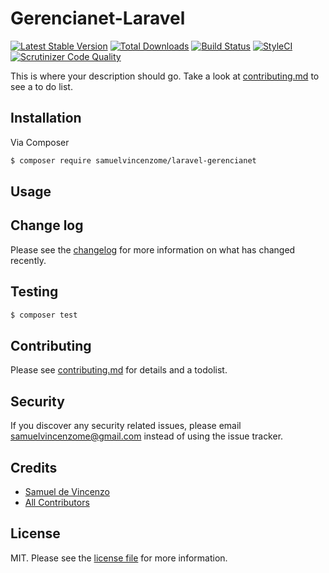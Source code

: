 # Gerencianet-Laravel

[![Latest Stable Version](https://poser.pugx.org/samuelvincenzome/laravel-payment-gerencianet/v/stable)](https://packagist.org/packages/samuelvincenzome/laravel-payment-gerencianet)
[![Total Downloads](https://poser.pugx.org/samuelvincenzome/laravel-payment-gerencianet/downloads)](https://packagist.org/packages/samuelvincenzome/laravel-payment-gerencianet)
[![Build Status][ico-travis]][link-travis]
[![StyleCI](https://github.styleci.io/repos/207961888/shield?branch=master)](https://github.styleci.io/repos/207961888)
[![Scrutinizer Code Quality](https://scrutinizer-ci.com/g/samuelvincenzome/laravel-payment-gerencianet/badges/quality-score.png?b=master)](https://scrutinizer-ci.com/g/samuelvincenzome/laravel-payment-gerencianet/?branch=master)

This is where your description should go. Take a look at [contributing.md](contributing.md) to see a to do list.

## Installation

Via Composer

``` bash
$ composer require samuelvincenzome/laravel-gerencianet
```

## Usage

## Change log

Please see the [changelog](changelog.md) for more information on what has changed recently.

## Testing

``` bash
$ composer test
```

## Contributing

Please see [contributing.md](contributing.md) for details and a todolist.

## Security

If you discover any security related issues, please email samuelvincenzome@gmail.com instead of using the issue tracker.

## Credits

- [Samuel de Vincenzo][link-author]
- [All Contributors][link-contributors]

## License

MIT. Please see the [license file](license.md) for more information.

[ico-version]: https://img.shields.io/packagist/v/samuelvincenzome/gerencianet.svg?style=flat-square
[ico-downloads]: https://img.shields.io/packagist/dt/samuelvincenzome/gerencianet.svg?style=flat-square
[ico-travis]: https://travis-ci.org/samuelvincenzome/gerencianet-laravel.svg?branch=master
[ico-styleci]: https://styleci.io/repos/207935600/shield

[link-packagist]: https://packagist.org/packages/samuelvincenzome/laravel-gerencianet
[link-downloads]: https://packagist.org/packages/samuelvincenzome/gerencianet
[link-travis]: https://travis-ci.org/samuelvincenzome/laravel-payment-gerencianet.svg?branch=master
[link-styleci]: https://styleci.io/repos/207935600
[link-author]: https://github.com/samuelvincenzome
[link-contributors]: ../../contributors

